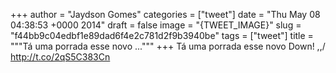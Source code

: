
+++
author = "Jaydson Gomes"
categories = ["tweet"]
date = "Thu May 08 04:38:53 +0000 2014"
draft = false
image = "{TWEET_IMAGE}"
slug = "f44bb9c04edbf1e89dad6f4e2c781d2f9b3940be"
tags = ["tweet"]
title = """Tá uma porrada esse novo ..."""
+++
Tá uma porrada esse novo Down! \,,/ http://t.co/2qS5C383Cn
